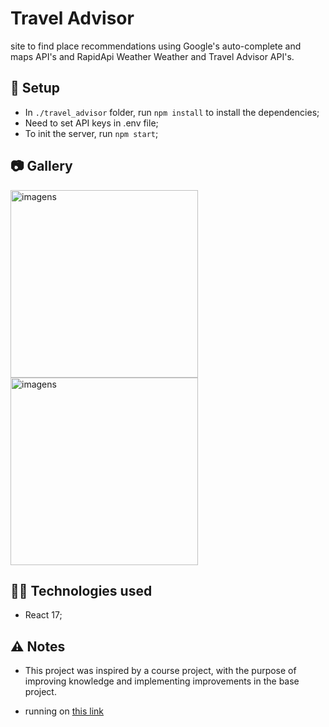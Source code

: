 # Travel Advisor

site to find place recommendations using Google's auto-complete and maps API's and RapidApi Weather Weather and Travel Advisor API's.

## :wrench: Setup

- In `./travel_advisor` folder, run `npm install` to install the dependencies;
- Need to set API keys in .env file;
- To init the server, run `npm start`;

## 📷 Gallery

<img src="https://i.imgur.com/yWWKuT5.png" width="300" height="" alt="imagens">

<img src="https://i.imgur.com/ZIT4XMJ.png" width="300" height="" alt="imagens">

## 👨‍💻 Technologies used

- React 17;

## ⚠️ Notes

- This project was inspired by a course project, with the purpose of improving knowledge and implementing improvements in the base project.

- running on [this link](https://travel.gabriellarocca.com.br/)
